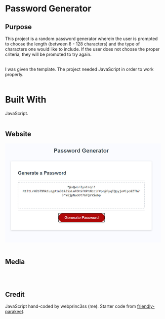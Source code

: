 # Password Generator

## Purpose
This project is a random password generator wherein the user is prompted to choose the length (between 8 - 128 characters) and the type of characters one would like to include.  If the user does not choose the proper criteria, they will be promoted to try again.
<br>
<br>

I was given the template.  The project needed JavaScript in order to work properly.
<br>
<br>

# Built With
JavaScript.
<br><br>

<h2>Website</h2>

![Website](assets/pwgen_screenshot.jpg)
<br><br>

<h2>Media</h2>
<br><br>


<h2>Credit</h2>
JavaScript hand-coded by webprinc3ss (me).
Starter code from <a href="https://github.com/coding-boot-camp/friendly-parakeet">friendly-parakeet</a>.

